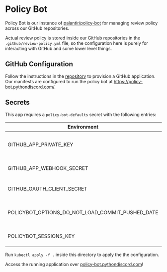 # Policy Bot
Policy Bot is our instance of [palantir/policy-bot](https://github.com/palantir/policy-bot) for managing review policy across our GitHub repositories.

Actual review policy is stored inside our GitHub repositories in the `.github/review-policy.yml` file, so the configuration here is purely for interacting with GitHub and some lower level things.

## GitHub Configuration

Follow the instructions in the [repository](https://github.com/palantir/policy-bot#deployment) to provision a GitHub application. Our manifests are configured to run the policy bot at https://policy-bot.pythondiscord.com/.

## Secrets

This app requires a `policy-bot-defaults` secret with the following entries:

| Environment                                      | Description                                                           |
|--------------------------------------------------|-----------------------------------------------------------------------|
| GITHUB_APP_PRIVATE_KEY                           | Contents of the PEM certificate downloadable from the GitHub App page |
| GITHUB_APP_WEBHOOK_SECRET                        | Webhook secret from GitHub App Page                                   |
| GITHUB_OAUTH_CLIENT_SECRET                       | OAuth 2 client secret from Github App page                            |
| POLICYBOT_OPTIONS_DO_NOT_LOAD_COMMIT_PUSHED_DATE | Set to True to not use deprecated commit_pushed_date from Github API  |
| POLICYBOT_SESSIONS_KEY                           | Random characters for signing user sessions                           |

Run `kubectl apply -f .` inside this directory to apply the the configuration.

Access the running application over [policy-bot.pythondiscord.com]([https://policy-bot.pythondiscord.com/])!
